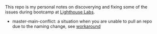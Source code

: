 This repo is my personal notes on discoverying and fixing some of the issues during bootcamp at [Lighthouse Labs](https://www.lighthouselabs.ca/).

- master-main-conflict: a situation when you are unable to pull an repo due to the naming change, see [workaround](master-main-conflict.md)
